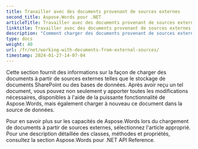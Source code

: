 ```yaml
---
title: Travailler avec des documents provenant de sources externes
second_title: Aspose.Words pour .NET
articleTitle: Travailler avec des documents provenant de sources externes
linktitle: Travailler avec des documents provenant de sources externes
description: "Comment charger des documents provenant de sources externes dans C#. Chargez des fichiers PDF, DOCX, DOC, RTF, ODT, EPUB, HTML et autres fichiers à partir de SharePoint ou d'une base de données pour un traitement ultérieur à l'aide de C#."
type: docs
weight: 40
url: /fr/net/working-with-documents-from-external-sources/
timestamp: 2024-01-27-14-07-04
---
```


Cette section fournit des informations sur la façon de charger des documents à partir de sources externes telles que le stockage de documents SharePoint ou des bases de données. Après avoir reçu un tel document, vous pouvez non seulement y apporter toutes les modifications nécessaires, disponibles à l'aide de la puissante fonctionnalité de Aspose.Words, mais également charger à nouveau ce document dans la source de données.

Pour en savoir plus sur les capacités de Aspose.Words lors du chargement de documents à partir de sources externes, sélectionnez l'article approprié. Pour une description détaillée des classes, méthodes et propriétés, consultez la section Aspose.Words pour .NET API Reference.
